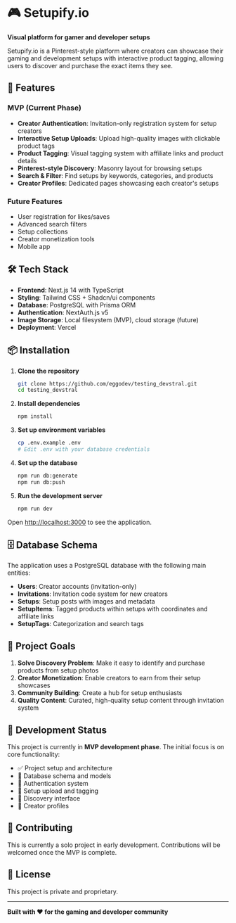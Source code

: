 # 🎮 Setupify.io

**Visual platform for gamer and developer setups**

Setupify.io is a Pinterest-style platform where creators can showcase their gaming and development setups with interactive product tagging, allowing users to discover and purchase the exact items they see.

## 🚀 Features

### MVP (Current Phase)
- **Creator Authentication**: Invitation-only registration system for setup creators
- **Interactive Setup Uploads**: Upload high-quality images with clickable product tags
- **Product Tagging**: Visual tagging system with affiliate links and product details
- **Pinterest-style Discovery**: Masonry layout for browsing setups
- **Search & Filter**: Find setups by keywords, categories, and products
- **Creator Profiles**: Dedicated pages showcasing each creator's setups

### Future Features
- User registration for likes/saves
- Advanced search filters
- Setup collections
- Creator monetization tools
- Mobile app

## 🛠️ Tech Stack

- **Frontend**: Next.js 14 with TypeScript
- **Styling**: Tailwind CSS + Shadcn/ui components
- **Database**: PostgreSQL with Prisma ORM
- **Authentication**: NextAuth.js v5
- **Image Storage**: Local filesystem (MVP), cloud storage (future)
- **Deployment**: Vercel

## 📦 Installation

1. **Clone the repository**
   ```bash
   git clone https://github.com/eggodev/testing_devstral.git
   cd testing_devstral
   ```

2. **Install dependencies**
   ```bash
   npm install
   ```

3. **Set up environment variables**
   ```bash
   cp .env.example .env
   # Edit .env with your database credentials
   ```

4. **Set up the database**
   ```bash
   npm run db:generate
   npm run db:push
   ```

5. **Run the development server**
   ```bash
   npm run dev
   ```

Open [http://localhost:3000](http://localhost:3000) to see the application.

## 🗄️ Database Schema

The application uses a PostgreSQL database with the following main entities:

- **Users**: Creator accounts (invitation-only)
- **Invitations**: Invitation code system for new creators
- **Setups**: Setup posts with images and metadata
- **SetupItems**: Tagged products within setups with coordinates and affiliate links
- **SetupTags**: Categorization and search tags

## 🎯 Project Goals

1. **Solve Discovery Problem**: Make it easy to identify and purchase products from setup photos
2. **Creator Monetization**: Enable creators to earn from their setup showcases
3. **Community Building**: Create a hub for setup enthusiasts
4. **Quality Content**: Curated, high-quality setup content through invitation system

## 🚧 Development Status

This project is currently in **MVP development phase**. The initial focus is on core functionality:
- ✅ Project setup and architecture
- 🔄 Database schema and models
- 🔄 Authentication system
- 🔄 Setup upload and tagging
- 🔄 Discovery interface
- 🔄 Creator profiles

## 📝 Contributing

This is currently a solo project in early development. Contributions will be welcomed once the MVP is complete.

## 📄 License

This project is private and proprietary.

---

**Built with ❤️ for the gaming and developer community**
